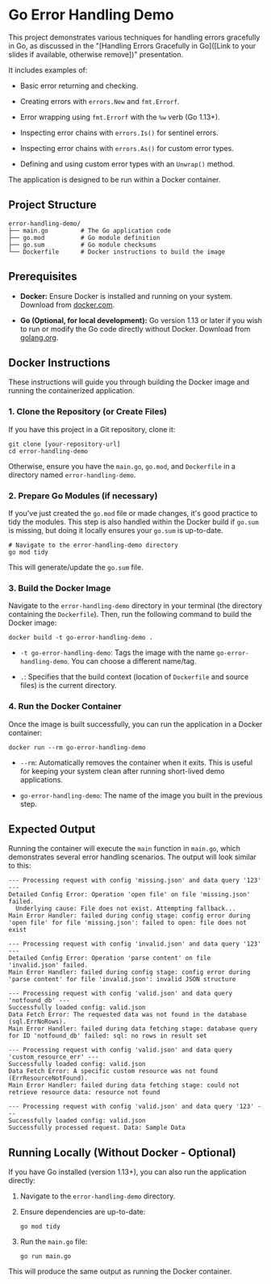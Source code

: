 # Go Error Handling Demo

This project demonstrates various techniques for handling errors gracefully in Go, as discussed in the "\[Handling Errors Gracefully in Go\](\[Link to your slides if available, otherwise remove\])" presentation.

It includes examples of:

* Basic error returning and checking.

* Creating errors with `errors.New` and `fmt.Errorf`.

* Error wrapping using `fmt.Errorf` with the `%w` verb (Go 1.13+).

* Inspecting error chains with `errors.Is()` for sentinel errors.

* Inspecting error chains with `errors.As()` for custom error types.

* Defining and using custom error types with an `Unwrap()` method.

The application is designed to be run within a Docker container.

## Project Structure

```
error-handling-demo/
├── main.go         # The Go application code
├── go.mod          # Go module definition
├── go.sum          # Go module checksums
└── Dockerfile      # Docker instructions to build the image

```

## Prerequisites

* **Docker:** Ensure Docker is installed and running on your system. Download from [docker.com](https://www.docker.com/get-started).

* **Go (Optional, for local development):** Go version 1.13 or later if you wish to run or modify the Go code directly without Docker. Download from [golang.org](https://golang.org/dl/).

## Docker Instructions

These instructions will guide you through building the Docker image and running the containerized application.

### 1. Clone the Repository (or Create Files)

If you have this project in a Git repository, clone it:

```
git clone [your-repository-url]
cd error-handling-demo

```

Otherwise, ensure you have the `main.go`, `go.mod`, and `Dockerfile` in a directory named `error-handling-demo`.

### 2. Prepare Go Modules (if necessary)

If you've just created the `go.mod` file or made changes, it's good practice to tidy the modules. This step is also handled within the Docker build if `go.sum` is missing, but doing it locally ensures your `go.sum` is up-to-date.

```
# Navigate to the error-handling-demo directory
go mod tidy

```

This will generate/update the `go.sum` file.

### 3. Build the Docker Image

Navigate to the `error-handling-demo` directory in your terminal (the directory containing the `Dockerfile`). Then, run the following command to build the Docker image:

```
docker build -t go-error-handling-demo .

```

* `-t go-error-handling-demo`: Tags the image with the name `go-error-handling-demo`. You can choose a different name/tag.

* `.`: Specifies that the build context (location of `Dockerfile` and source files) is the current directory.

### 4. Run the Docker Container

Once the image is built successfully, you can run the application in a Docker container:

```
docker run --rm go-error-handling-demo

```

* `--rm`: Automatically removes the container when it exits. This is useful for keeping your system clean after running short-lived demo applications.

* `go-error-handling-demo`: The name of the image you built in the previous step.

## Expected Output

Running the container will execute the `main` function in `main.go`, which demonstrates several error handling scenarios. The output will look similar to this:

```
--- Processing request with config 'missing.json' and data query '123' ---
Detailed Config Error: Operation 'open file' on file 'missing.json' failed.
  Underlying cause: File does not exist. Attempting fallback...
Main Error Handler: failed during config stage: config error during 'open file' for file 'missing.json': failed to open: file does not exist

--- Processing request with config 'invalid.json' and data query '123' ---
Detailed Config Error: Operation 'parse content' on file 'invalid.json' failed.
Main Error Handler: failed during config stage: config error during 'parse content' for file 'invalid.json': invalid JSON structure

--- Processing request with config 'valid.json' and data query 'notfound_db' ---
Successfully loaded config: valid.json
Data Fetch Error: The requested data was not found in the database (sql.ErrNoRows).
Main Error Handler: failed during data fetching stage: database query for ID 'notfound_db' failed: sql: no rows in result set

--- Processing request with config 'valid.json' and data query 'custom_resource_err' ---
Successfully loaded config: valid.json
Data Fetch Error: A specific custom resource was not found (ErrResourceNotFound).
Main Error Handler: failed during data fetching stage: could not retrieve resource data: resource not found

--- Processing request with config 'valid.json' and data query '123' ---
Successfully loaded config: valid.json
Successfully processed request. Data: Sample Data

```

## Running Locally (Without Docker - Optional)

If you have Go installed (version 1.13+), you can also run the application directly:

1. Navigate to the `error-handling-demo` directory.

2. Ensure dependencies are up-to-date:

   ```
   go mod tidy
   
   ```

3. Run the `main.go` file:

   ```
   go run main.go
   
   ```

This will produce the same output as running the Docker container.
